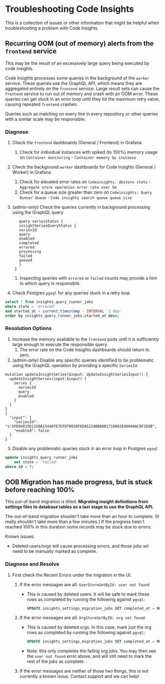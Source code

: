 # Troubleshooting Code Insights

This is a collection of issues or other information that might be helpful when troubleshooting
a problem with Code Insights.

## Recurring OOM (out of memory) alerts from the `frontend` service
This may be the result of an excessively large query being executed by code insights.

Code Insights processes some queries in the background of the `worker` service. These queries
use the GraphQL API, which means they are aggregated entirely on the `frontend` service. Large result
sets can cause the `frontend` service to run out of memory and crash with an OOM error. These queries
can get stuck in an error loop until they hit the maximum retry value, causing repeated `frontend` crashes.

Queries such as matching on every line in every repository or other queries with a similar
scale may be responsible.

### Diagnose
1. Check the `frontend` dashboards (General / Frontend) in Grafana
   1. Check for individual instances with spiked (to 100%) memory usage on `Container monitoring` - `Container memory by instance`
2. Check the background `worker` dashboards for Code Insights (General / Worker) in Grafana
   1. Check for elevated error rates on `Codeinsights: dbstore stats` - `Aggregate store operation error rate over 5m`
   2. Check for a queue size greater than zero on `Codeinsights: Query Runner Queue` - `Code insights search queue queue size`
3. (admin-only) Check the queries currently in background processing using the GraphQL query

   ``` gql 
      query seriesStatus {
      insightSeriesQueryStatus {
      seriesId
      query
      enabled
      completed
      errored
      processing
      failed
      queued
      }
    }
   ```
   1. Inspecting queries with `errored` or `failed` counts may provide a hint to which query is responsible.

4. Check Postgres `pgsql` for any queries stuck in a retry loop

  ``` sql
  select * from insights_query_runner_jobs
  where state = 'errored'
  and started_at > current_timestamp - INTERVAL '1 day'
  order by insights_query_runner_jobs.started_at desc;
  ```


### Resolution Options
1. Increase the memory available to the `frontend` pods until it is sufficiently large enough to execute the responsible query.
   1. The error rate on the Code Insights dashboards should return to zero.
2. (admin-only) Disable any specific queries identified to be problematic using the GraphQL operation by providing a specific `SeriesId`.

``` gql
mutation updateInsightSeries($input: UpdateInsightSeriesInput!) {
  updateInsightSeries(input:$input) {
    series {
      seriesId
      query
      enabled
    }
  }
}
{
  "input": {
    "seriesId": "s:5FE04D15D1150A134407E7EF078028F6DA5224BBADB1718A92E46046AC9F2E0B",
    "enabled": false
  }
}
```

3. Disable any problematic queries stuck in an error loop in Postgres `pgsql`

```sql
update insights_query_runner_jobs
    set state = 'failed'
where id = ?;
```

## OOB Migration has made progress, but is stuck before reaching 100%
This out-of-band migration is titled: **Migrating insight definitions from settings files to database tables as a last stage to use the GraphQL API.**

The out-of-band migration shouldn't take more than an hour to complete. (It really shouldn't take more than a few minutes.) If the progress hasn't reached 100% in this duration some records may be stuck due to errors.

Known issues:
- Deleted users/orgs will cause processing errors, and those jobs wil need to be manually marked as complete.

### Diagnose and Resolve
1. First check the Recent Errors under the migration in the UI.
    1. If the error messages are all: `UserStoreGetById: user not found`
        - This is caused by deleted users. It will be safe to mark these rows as completed by running the following against `pgsql`:
          ```sql
          UPDATE insights_settings_migration_jobs SET completed_at = NOW() WHERE completed_at IS NULL;
          ```

    2. If the error messages are all: `OrgStoreGetByID: org not found`
        - This is caused by deleted orgs. In this case, mark just the org rows as completed by running the following against `pgsql`:
          ```sql
          UPDATE insights_settings_migration_jobs SET completed_at = NOW() WHERE completed_at IS NULL AND org_id IS NOT NULL;
          ```

        - Note: this only completes the failing org jobs. You may then see the `user not found` error above, and will still need to mark the rest of the jobs as complete.
    3. If the error messages are neither of those two things, this is not currently a known issue. Contact support and we can help!

